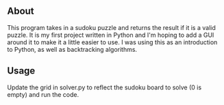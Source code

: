## About

This program takes in a sudoku puzzle and returns the result if it is a valid puzzle. It is my first project written in Python and I'm hoping to add a GUI around it to make it a little easier to use. I was using this as an introduction to Python, as well as backtracking algorithms.

## Usage

Update the grid in solver.py to reflect the sudoku board to solve (0 is empty) and run the code.
